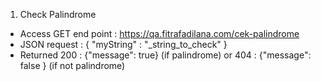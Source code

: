 1. Check Palindrome 
- Access GET end point : https://qa.fitrafadilana.com/cek-palindrome
- JSON request : { "myString" : "_string_to_check" }
- Returned 200 : {"message": true} (if palindrome) or 404 : {"message": false } (if not palindrome)
